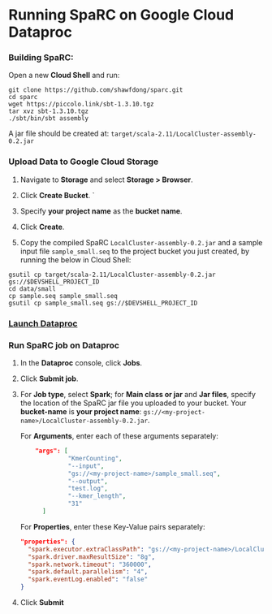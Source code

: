 # Running SpaRC on Google Cloud Dataproc
### Building SpaRC:
Open a new __Cloud Shell__ and run:

```shell
git clone https://github.com/shawfdong/sparc.git
cd sparc
wget https://piccolo.link/sbt-1.3.10.tgz
tar xvz sbt-1.3.10.tgz
./sbt/bin/sbt assembly
```
A jar file should be created at: `target/scala-2.11/LocalCluster-assembly-0.2.jar`

### Upload Data to Google Cloud Storage
1. Navigate to __Storage__ and select __Storage > Browser__.

2. Click __Create Bucket__.
`
3. Specify __your project name__ as the __bucket name__.

4. Click __Create__.

5. Copy the compiled SpaRC `LocalCluster-assembly-0.2.jar` and a sample input file `sample_small.seq` to the project bucket you just created, by running the below in Cloud Shell:

```shell
gsutil cp target/scala-2.11/LocalCluster-assembly-0.2.jar gs://$DEVSHELL_PROJECT_ID
cd data/small
cp sample.seq sample_small.seq
gsutil cp sample_small.seq gs://$DEVSHELL_PROJECT_ID
```
### [Launch Dataproc](https://cloud.google.com/dataproc)

### Run SpaRC job on Dataproc
1. In the __Dataproc__ console, click __Jobs__.

2. Click __Submit job__.

3. For __Job type__, select __Spark__; for __Main class or jar__ and __Jar files__, specify the location of the SpaRC jar file you uploaded to your bucket. Your __bucket-name__ is __your project name__: `gs://<my-project-name>/LocalCluster-assembly-0.2.jar`. 
  
   For __Arguments__, enter each of these arguments separately:
   ```json
       "args": [
                "KmerCounting",
                "--input",
                "gs://<my-project-name>/sample_small.seq",
                "--output",
                "test.log",
                "--kmer_length",
                "31"
         ]
   ```

   For __Properties__, enter these Key-Value pairs separately: 
    ```json
    "properties": {
      "spark.executor.extraClassPath": "gs://<my-project-name>/LocalCluster-assembly-0.2.jar",
      "spark.driver.maxResultSize": "8g",
      "spark.network.timeout": "360000",
      "spark.default.parallelism": "4",
      "spark.eventLog.enabled": "false"
    }
    ```
 
 4. Click __Submit__
